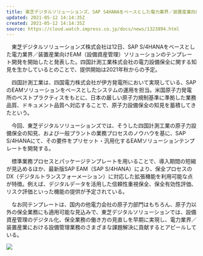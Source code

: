 ```yaml
---
title: 東芝デジタルソリューションズ、SAP S4HANAをベースとした電力業界／装置産業向けEAMテンプレートを提供へ
updated: 2021-05-12 14:14:35Z
created: 2021-05-12 14:14:35Z
source: https://cloud.watch.impress.co.jp/docs/news/1323894.html
---
```


　東芝デジタルソリューションズ株式会社は12日、SAP S/4HANAをベースとした電力業界／装置産業向けEAM（設備資産管理）ソリューションのテンプレート開発を開始したと発表した。四国計測工業株式会社の電力設備保全に関する知見を生かしているとのことで、提供開始は2021年秋からの予定。

　四国計測工業は、四国電力株式会社が伊方発電所において実現している、SAPのEAMソリューションをベースとしたシステムの運用を担当。米国原子力発電所のベストプラクティスをもとに、日本の厳しい原子力規制基準に準拠した業務品質、ドキュメント品質へ対応することで、原子力設備保全の知見を蓄積してきたという。

　今回、東芝デジタルソリューションズでは、そうした四国計測工業の原子力設備保全の知見、および一般プラントの業務プロセスのノウハウを基に、SAP S/4HANAにて、その要件をプリセット・汎用化するEAMソリューションテンプレートを開発する。

　標準業務プロセスとパッケージテンプレートを用いることで、導入期間の短縮が見込めるほか、最新版SAP EAM（SAP S/4HANA）により、保全プロセスのDX（デジタルトランスフォーメーション）に対応した拡張機能を利用可能な点が特徴。例えば、デジタルデータを活用した信頼性重視保全、保全有効性評価、リスク評価といった機能の提供が予定されている。

　なお同テンプレートは、国内の他電力会社の原子力部門はもちろん、原子力以外の保全業務にも適用可能な見込みで、東芝デジタルソリューションでは、設備資産管理のデジタル化、保全業務の働き方の見直しを早期に実現し、電力業界／装置産業における設備管理業務のさまざまな課題解決に貢献するとアピールしている。

[![](https://cloud.watch.impress.co.jp/img/clw/docs/1323/894/03_l.jpg)](https://cloud.watch.impress.co.jp/img/clw/docs/1323/894/html/03_o.jpg.html)